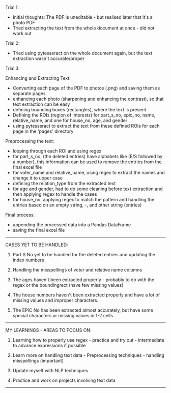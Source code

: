 Trial 1:

- Initial thoughts: The PDF is uneditable - but realised later that it's a photo PDF
- Tried extracting the text from the whole document at once - did not work out

Trial 2: 

- Tried using pytesseract on the whole document again, but the text extraction wasn't accurate/proper

Trial 3:

Enhancing and Extracting Text:

- Converting each page of the PDF to photos (.png) and saving them as separate pages
- enhancing each photo (sharpening and enhancing the contrast), so that 
    text extraction can be easy
- defining bounding boxes (rectangles), where the text is present
- Defining the ROIs (region of interests) for part_s_no, epic_no, name, relative_name, and one for house_no, age, and gender
- using pytesseract to extract the text from these defined ROIs for each page in the 'pages' directory

Preprocessing the text:

- looping through each ROI and using regex
- for part_s_no, (the deleted entries) have alphabets like (E/S followed by a number),
    this information can be used to remove the entries from the final excel file
- for voter_name and relative_name, using regex to extract the names and change it to upper case
- defining the relation_type from the extracted text
- for age and gender, had to do some cleaning before text extraction and then
    applying regex to handle the cases
- for house_no, applying regex to match the pattern and handling the entries
     based on an empty string, -, and other string (entries)

Final process:

- appending the processed data into a Pandas DataFrame
- saving the final excel file

----------------------------------------------------------------------------------------------------------

CASES YET TO BE HANDLED:

1. Part S.No yet to be handled for the deleted entries and updating the index numbers

2. Handling the misspellings of voter and relative name columns

3. The ages haven't been extracted properly - probably to do with the regex
    or the boundingrect (have few missing values)

4. The house numbers haven't been extracted properly and have a lot of missing
    values and improper characters.

5. The EPIC No has been extracted almost accurately, but have some special characters
    or missing values in 1-2 cells

------------------------------------------------------------------------------------------------------------

MY LEARNINGS - AREAS TO FOCUS ON:

1. Learning how to properly use regex - practice and try out - intermediate to advance expressions if possible

2. Learn more on handling text data - Preprocessing techniques - handling misspellings (important)

3. Update myself with NLP techniques

4. Practice and work on projects involving text data
-------------------------------------------------------------------------------------------------------------